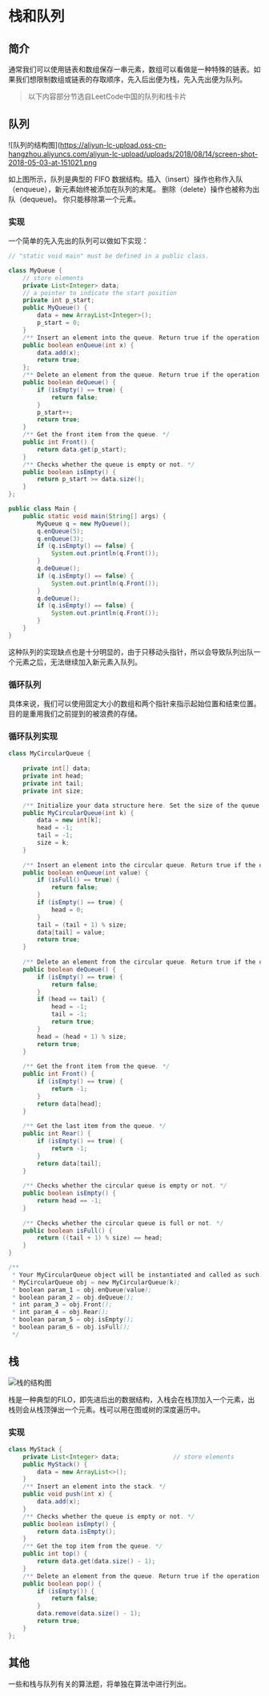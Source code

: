 # 栈和队列

## 简介

通常我们可以使用链表和数组保存一串元素，数组可以看做是一种特殊的链表。如果我们想限制数组或链表的存取顺序，先入后出便为栈，先入先出便为队列。

>以下内容部分节选自LeetCode中国的队列和栈卡片

## 队列

![队列的结构图](https://aliyun-lc-upload.oss-cn-hangzhou.aliyuncs.com/aliyun-lc-upload/uploads/2018/08/14/screen-shot-2018-05-03-at-151021.png

如上图所示，队列是典型的 FIFO 数据结构。插入（insert）操作也称作入队（enqueue），新元素始终被添加在队列的末尾。 删除（delete）操作也被称为出队（dequeue)。 你只能移除第一个元素。

### 实现

一个简单的先入先出的队列可以做如下实现：

```java
// "static void main" must be defined in a public class.

class MyQueue {
    // store elements
    private List<Integer> data;         
    // a pointer to indicate the start position
    private int p_start;            
    public MyQueue() {
        data = new ArrayList<Integer>();
        p_start = 0;
    }
    /** Insert an element into the queue. Return true if the operation is successful. */
    public boolean enQueue(int x) {
        data.add(x);
        return true;
    };    
    /** Delete an element from the queue. Return true if the operation is successful. */
    public boolean deQueue() {
        if (isEmpty() == true) {
            return false;
        }
        p_start++;
        return true;
    }
    /** Get the front item from the queue. */
    public int Front() {
        return data.get(p_start);
    }
    /** Checks whether the queue is empty or not. */
    public boolean isEmpty() {
        return p_start >= data.size();
    }     
};

public class Main {
    public static void main(String[] args) {
        MyQueue q = new MyQueue();
        q.enQueue(5);
        q.enQueue(3);
        if (q.isEmpty() == false) {
            System.out.println(q.Front());
        }
        q.deQueue();
        if (q.isEmpty() == false) {
            System.out.println(q.Front());
        }
        q.deQueue();
        if (q.isEmpty() == false) {
            System.out.println(q.Front());
        }
    }
}
```

这种队列的实现缺点也是十分明显的，由于只移动头指针，所以会导致队列出队一个元素之后，无法继续加入新元素入队列。

### 循环队列

具体来说，我们可以使用固定大小的数组和两个指针来指示起始位置和结束位置。 目的是重用我们之前提到的被浪费的存储。

### 循环队列实现

```java
class MyCircularQueue {
    
    private int[] data;
    private int head;
    private int tail;
    private int size;

    /** Initialize your data structure here. Set the size of the queue to be k. */
    public MyCircularQueue(int k) {
        data = new int[k];
        head = -1;
        tail = -1;
        size = k;
    }
    
    /** Insert an element into the circular queue. Return true if the operation is successful. */
    public boolean enQueue(int value) {
        if (isFull() == true) {
            return false;
        }
        if (isEmpty() == true) {
            head = 0;
        }
        tail = (tail + 1) % size;
        data[tail] = value;
        return true;
    }
    
    /** Delete an element from the circular queue. Return true if the operation is successful. */
    public boolean deQueue() {
        if (isEmpty() == true) {
            return false;
        }
        if (head == tail) {
            head = -1;
            tail = -1;
            return true;
        }
        head = (head + 1) % size;
        return true;
    }
    
    /** Get the front item from the queue. */
    public int Front() {
        if (isEmpty() == true) {
            return -1;
        }
        return data[head];
    }
    
    /** Get the last item from the queue. */
    public int Rear() {
        if (isEmpty() == true) {
            return -1;
        }
        return data[tail];
    }
    
    /** Checks whether the circular queue is empty or not. */
    public boolean isEmpty() {
        return head == -1;
    }
    
    /** Checks whether the circular queue is full or not. */
    public boolean isFull() {
        return ((tail + 1) % size) == head;
    }
}

/**
 * Your MyCircularQueue object will be instantiated and called as such:
 * MyCircularQueue obj = new MyCircularQueue(k);
 * boolean param_1 = obj.enQueue(value);
 * boolean param_2 = obj.deQueue();
 * int param_3 = obj.Front();
 * int param_4 = obj.Rear();
 * boolean param_5 = obj.isEmpty();
 * boolean param_6 = obj.isFull();
 */
```
## 栈

![栈的结构图](https://aliyun-lc-upload.oss-cn-hangzhou.aliyuncs.com/aliyun-lc-upload/uploads/2018/06/03/screen-shot-2018-06-02-at-203523.png)

栈是一种典型的FILO，即先进后出的数据结构，入栈会在栈顶加入一个元素，出栈则会从栈顶弹出一个元素。栈可以用在图或树的深度遍历中。

### 实现

```java
class MyStack {
    private List<Integer> data;               // store elements
    public MyStack() {
        data = new ArrayList<>();
    }
    /** Insert an element into the stack. */
    public void push(int x) {
        data.add(x);
    }
    /** Checks whether the queue is empty or not. */
    public boolean isEmpty() {
        return data.isEmpty();
    }
    /** Get the top item from the queue. */
    public int top() {
        return data.get(data.size() - 1);
    }
    /** Delete an element from the queue. Return true if the operation is successful. */
    public boolean pop() {
        if (isEmpty()) {
            return false;
        }
        data.remove(data.size() - 1);
        return true;
    }
};
```

## 其他

一些和栈与队列有关的算法题，将单独在算法中进行列出。

